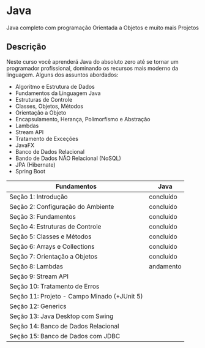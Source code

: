 # Java
 Java completo com programação Orientada a Objetos e muito mais Projetos
 
## Descrição
Neste curso você aprenderá Java do absoluto zero até se tornar um programador profissional, dominando os recursos mais moderno da linguagem. Alguns dos assuntos abordados:

* Algoritmo e Estrutura de Dados
* Fundamentos da Linguagem Java
* Estruturas de Controle
* Classes, Objetos, Métodos
* Orientação a Objeto
* Encapsulamento, Herança, Polimorfismo e Abstração
* Lambdas
* Stream API
* Tratamento de Exceções
* JavaFX
* Banco de Dados Relacional
* Bando de Dados NÃO Relacional (NoSQL)
* JPA (Hibernate)
* Spring Boot


Fundamentos | Java
--------- | ------
Seção 1: Introdução | concluído
Seção 2: Configuração do Ambiente | concluído
Seção 3: Fundamentos | concluído
Seção 4: Estruturas de Controle | concluído
Seção 5: Classes e Métodos | concluído
Seção 6: Arrays e Collections | concluído
Seção 7: Orientação a Objetos | concluído
Seção 8: Lambdas | andamento
Seção 9: Stream API | 
Seção 10: Tratamento de Erros | 
Seção 11: Projeto - Campo Minado (+JUnit 5) | 
Seção 12: Generics | 
Seção 13: Java Desktop com Swing | 
Seção 14: Banco de Dados Relacional | 
Seção 15: Banco de Dados com JDBC | 